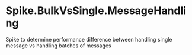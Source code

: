 # Spike.BulkVsSingle.MessageHandling
Spike to determine performance difference between handling single message vs handling batches of messages

